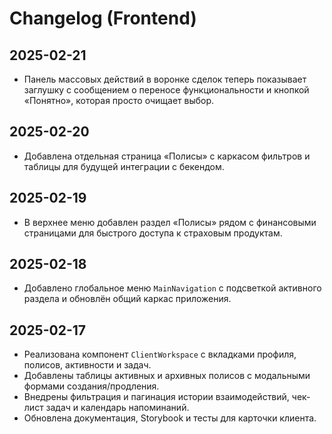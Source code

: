 # Changelog (Frontend)
## 2025-02-21
- Панель массовых действий в воронке сделок теперь показывает заглушку с сообщением о переносе функциональности и кнопкой «Понятно», которая просто очищает выбор.

## 2025-02-20
- Добавлена отдельная страница «Полисы» с каркасом фильтров и таблицы для будущей интеграции с бекендом.

## 2025-02-19
- В верхнее меню добавлен раздел «Полисы» рядом с финансовыми страницами для быстрого доступа к страховым продуктам.

## 2025-02-18
- Добавлено глобальное меню `MainNavigation` с подсветкой активного раздела и обновлён общий каркас приложения.

## 2025-02-17
- Реализована компонент `ClientWorkspace` с вкладками профиля, полисов, активности и задач.
- Добавлены таблицы активных и архивных полисов с модальными формами создания/продления.
- Внедрены фильтрация и пагинация истории взаимодействий, чек-лист задач и календарь напоминаний.
- Обновлена документация, Storybook и тесты для карточки клиента.
